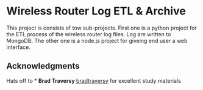 # Wireless Router Log ETL & Archive

This project is consists of tow sub-projects. First one is a python project for the ETL process of the wireless router log files. Log are written to MongoDB. The other one is a node.js project for giveing end user a web interface.

## Acknowledgments
Hats off to * **Brad Traversy** [bradtraversy](https://github.com/bradtraversy) for excellent study materials 

